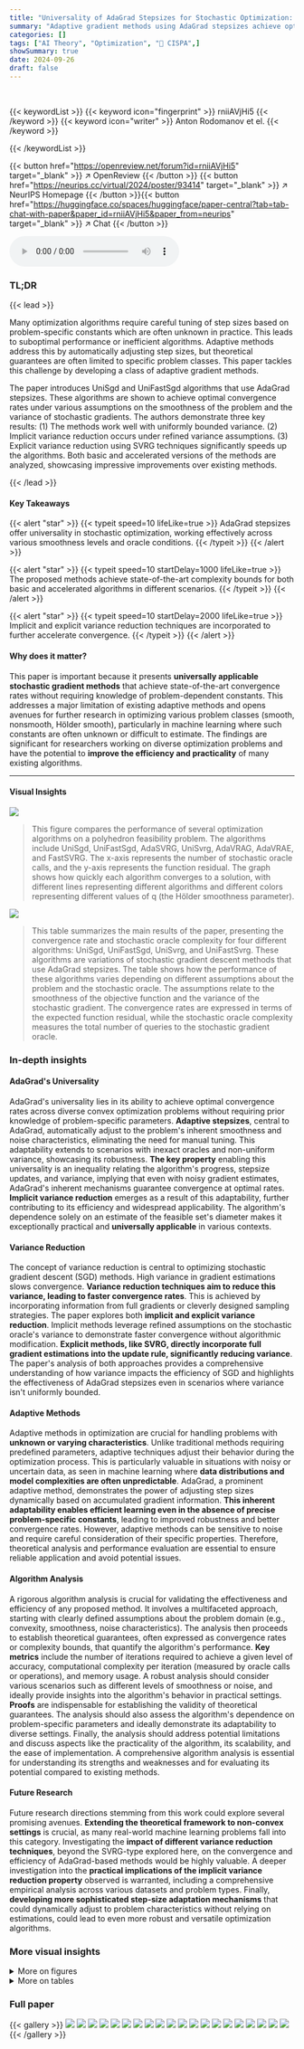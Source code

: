 ```yaml
---
title: "Universality of AdaGrad Stepsizes for Stochastic Optimization: Inexact Oracle, Acceleration and Variance Reduction"
summary: "Adaptive gradient methods using AdaGrad stepsizes achieve optimal convergence rates for convex composite optimization problems, handling inexact oracles, acceleration, and variance reduction without n..."
categories: []
tags: ["AI Theory", "Optimization", "🏢 CISPA",]
showSummary: true
date: 2024-09-26
draft: false
---
```


<br>

{{< keywordList >}}
{{< keyword icon="fingerprint" >}} rniiAVjHi5 {{< /keyword >}}
{{< keyword icon="writer" >}} Anton Rodomanov et el. {{< /keyword >}}
 
{{< /keywordList >}}

{{< button href="https://openreview.net/forum?id=rniiAVjHi5" target="_blank" >}}
↗ OpenReview
{{< /button >}}
{{< button href="https://neurips.cc/virtual/2024/poster/93414" target="_blank" >}}
↗ NeurIPS Homepage
{{< /button >}}{{< button href="https://huggingface.co/spaces/huggingface/paper-central?tab=tab-chat-with-paper&paper_id=rniiAVjHi5&paper_from=neurips" target="_blank" >}}
↗ Chat
{{< /button >}}



<audio controls>
    <source src="https://ai-paper-reviewer.com/rniiAVjHi5/podcast.wav" type="audio/wav">
    Your browser does not support the audio element.
</audio>


### TL;DR


{{< lead >}}

Many optimization algorithms require careful tuning of step sizes based on problem-specific constants which are often unknown in practice.  This leads to suboptimal performance or inefficient algorithms.  Adaptive methods address this by automatically adjusting step sizes, but theoretical guarantees are often limited to specific problem classes. This paper tackles this challenge by developing a class of adaptive gradient methods. 

The paper introduces UniSgd and UniFastSgd algorithms that use AdaGrad stepsizes. These algorithms are shown to achieve optimal convergence rates under various assumptions on the smoothness of the problem and the variance of stochastic gradients.  The authors demonstrate three key results: (1) The methods work well with uniformly bounded variance. (2)  Implicit variance reduction occurs under refined variance assumptions. (3) Explicit variance reduction using SVRG techniques significantly speeds up the algorithms.  Both basic and accelerated versions of the methods are analyzed, showcasing impressive improvements over existing methods.

{{< /lead >}}


#### Key Takeaways

{{< alert "star" >}}
{{< typeit speed=10 lifeLike=true >}} AdaGrad stepsizes offer universality in stochastic optimization, working effectively across various smoothness levels and oracle conditions. {{< /typeit >}}
{{< /alert >}}

{{< alert "star" >}}
{{< typeit speed=10 startDelay=1000 lifeLike=true >}} The proposed methods achieve state-of-the-art complexity bounds for both basic and accelerated algorithms in different scenarios. {{< /typeit >}}
{{< /alert >}}

{{< alert "star" >}}
{{< typeit speed=10 startDelay=2000 lifeLike=true >}} Implicit and explicit variance reduction techniques are incorporated to further accelerate convergence. {{< /typeit >}}
{{< /alert >}}

#### Why does it matter?
This paper is important because it presents **universally applicable stochastic gradient methods** that achieve state-of-the-art convergence rates without requiring knowledge of problem-dependent constants.  This addresses a major limitation of existing adaptive methods and opens avenues for further research in optimizing various problem classes (smooth, nonsmooth, Hölder smooth), particularly in machine learning where such constants are often unknown or difficult to estimate. The findings are significant for researchers working on diverse optimization problems and have the potential to **improve the efficiency and practicality** of many existing algorithms.

------
#### Visual Insights



![](https://ai-paper-reviewer.com/rniiAVjHi5/figures_9_1.jpg)

> This figure compares the performance of several optimization algorithms on a polyhedron feasibility problem.  The algorithms include UniSgd, UniFastSgd, AdaSVRG, UniSvrg, AdaVRAG, AdaVRAE, and FastSVRG. The x-axis represents the number of stochastic oracle calls, and the y-axis represents the function residual. The graph shows how quickly each algorithm converges to a solution, with different lines representing different algorithms and different colors representing different values of q (the Hölder smoothness parameter).





![](https://ai-paper-reviewer.com/rniiAVjHi5/tables_2_1.jpg)

> This table summarizes the main results of the paper, presenting the convergence rate and stochastic oracle complexity for four different algorithms: UniSgd, UniFastSgd, UniSvrg, and UniFastSvrg.  These algorithms are variations of stochastic gradient descent methods that use AdaGrad stepsizes. The table shows how the performance of these algorithms varies depending on different assumptions about the problem and the stochastic oracle. The assumptions relate to the smoothness of the objective function and the variance of the stochastic gradient. The convergence rates are expressed in terms of the expected function residual, while the stochastic oracle complexity measures the total number of queries to the stochastic gradient oracle.





### In-depth insights


#### AdaGrad's Universality
AdaGrad's universality lies in its ability to achieve optimal convergence rates across diverse convex optimization problems without requiring prior knowledge of problem-specific parameters.  **Adaptive stepsizes**, central to AdaGrad, automatically adjust to the problem's inherent smoothness and noise characteristics, eliminating the need for manual tuning.  This adaptability extends to scenarios with inexact oracles and non-uniform variance, showcasing its robustness. **The key property** enabling this universality is an inequality relating the algorithm's progress, stepsize updates, and variance, implying that even with noisy gradient estimates, AdaGrad's inherent mechanisms guarantee convergence at optimal rates. **Implicit variance reduction** emerges as a result of this adaptability, further contributing to its efficiency and widespread applicability. The algorithm's dependence solely on an estimate of the feasible set's diameter makes it exceptionally practical and **universally applicable** in various contexts.

#### Variance Reduction
The concept of variance reduction is central to optimizing stochastic gradient descent (SGD) methods.  High variance in gradient estimations slows convergence.  **Variance reduction techniques aim to reduce this variance, leading to faster convergence rates**. This is achieved by incorporating information from full gradients or cleverly designed sampling strategies. The paper explores both **implicit and explicit variance reduction**.  Implicit methods leverage refined assumptions on the stochastic oracle's variance to demonstrate faster convergence without algorithmic modification.  **Explicit methods, like SVRG, directly incorporate full gradient estimations into the update rule, significantly reducing variance**. The paper's analysis of both approaches provides a comprehensive understanding of how variance impacts the efficiency of SGD and highlights the effectiveness of AdaGrad stepsizes even in scenarios where variance isn't uniformly bounded.

#### Adaptive Methods
Adaptive methods in optimization are crucial for handling problems with **unknown or varying characteristics**.  Unlike traditional methods requiring predefined parameters, adaptive techniques adjust their behavior during the optimization process. This is particularly valuable in situations with noisy or uncertain data, as seen in machine learning where **data distributions and model complexities are often unpredictable**. AdaGrad, a prominent adaptive method, demonstrates the power of adjusting step sizes dynamically based on accumulated gradient information. **This inherent adaptability enables efficient learning even in the absence of precise problem-specific constants**, leading to improved robustness and better convergence rates.  However, adaptive methods can be sensitive to noise and require careful consideration of their specific properties.  Therefore, theoretical analysis and performance evaluation are essential to ensure reliable application and avoid potential issues.

#### Algorithm Analysis
A rigorous algorithm analysis is crucial for validating the effectiveness and efficiency of any proposed method.  It involves a multifaceted approach, starting with clearly defined assumptions about the problem domain (e.g., convexity, smoothness, noise characteristics). The analysis then proceeds to establish theoretical guarantees, often expressed as convergence rates or complexity bounds, that quantify the algorithm's performance.  **Key metrics** include the number of iterations required to achieve a given level of accuracy, computational complexity per iteration (measured by oracle calls or operations), and memory usage.  A robust analysis should consider various scenarios such as different levels of smoothness or noise, and ideally provide insights into the algorithm's behavior in practical settings.  **Proofs** are indispensable for establishing the validity of theoretical guarantees. The analysis should also assess the algorithm's dependence on problem-specific parameters and ideally demonstrate its adaptability to diverse settings.  Finally, the analysis should address potential limitations and discuss aspects like the practicality of the algorithm, its scalability, and the ease of implementation. A comprehensive algorithm analysis is essential for understanding its strengths and weaknesses and for evaluating its potential compared to existing methods.

#### Future Research
Future research directions stemming from this work could explore several promising avenues.  **Extending the theoretical framework to non-convex settings** is crucial, as many real-world machine learning problems fall into this category.  Investigating the **impact of different variance reduction techniques**, beyond the SVRG-type explored here, on the convergence and efficiency of AdaGrad-based methods would be highly valuable.  A deeper investigation into the **practical implications of the implicit variance reduction property** observed is warranted, including a comprehensive empirical analysis across various datasets and problem types.  Finally, **developing more sophisticated step-size adaptation mechanisms** that could dynamically adjust to problem characteristics without relying on estimations, could lead to even more robust and versatile optimization algorithms.


### More visual insights

<details>
<summary>More on figures
</summary>


![](https://ai-paper-reviewer.com/rniiAVjHi5/figures_9_2.jpg)

> The figure shows how the performance of four different algorithms (UniSgd, UniFastSgd, UniSvrg, and UniFastSvrg) varies with different mini-batch sizes (64, 512, and 4096) when applied to the polyhedron feasibility problem. Each algorithm is represented by three lines corresponding to the three mini-batch sizes.  The y-axis is the function residual and the x-axis is the number of stochastic oracle calls.


![](https://ai-paper-reviewer.com/rniiAVjHi5/figures_35_1.jpg)

> This figure compares the performance of various optimization algorithms on the polyhedron feasibility problem (5), which involves finding a point within a polyhedron while satisfying a constraint.  The algorithms are UniSgd, UniFastSgd (both introduced in the paper), AdaSVRG, UniSvrg, AdaVRAG, AdaVRAE, and FastSvrg.  The x-axis represents the number of stochastic oracle calls, and the y-axis represents the function residual (f(x) - f*). The plots show how quickly each algorithm reduces the function residual. Different line colors and styles correspond to different algorithms, allowing a clear visual comparison of their convergence rates.


![](https://ai-paper-reviewer.com/rniiAVjHi5/figures_36_1.jpg)

> This figure compares the performance of four different methods (UniSgd, UniSvrg, UniFastSgd, UniFastSvrg) using two different stepsize update rules (AdaGrad and another rule).  The performance is evaluated on the polyhedron feasibility problem for various values of the parameter q (1.0, 1.3, 1.6, 2.0), which affects the smoothness of the problem. The plots show the function residual and the step size (inverse of M) against the number of stochastic oracle calls. The results demonstrate that the two stepsize update rules perform very similarly for all methods and problems.


![](https://ai-paper-reviewer.com/rniiAVjHi5/figures_37_1.jpg)

> This figure compares the performance of four different methods (UniSgd, UniFastSgd, UniSvrg, UniFastSvrg) using two different stepsize update rules (AdaGrad and another rule) on the polyhedron feasibility problem.  The plot shows how the function residual (f(x) - f*) decreases over the number of stochastic oracle calls for different values of q (1, 1.3, 1.6, 2), representing different smoothness levels.  It also plots the step size (1/M) over the same x-axis for each scenario.  The figure aims to demonstrate the impact of stepsize rules on the overall performance and convergence rates.


</details>




<details>
<summary>More on tables
</summary>


![](https://ai-paper-reviewer.com/rniiAVjHi5/tables_6_1.jpg)
> This table summarizes the convergence rates and stochastic oracle complexities for four algorithms: UniSgd, UniFastSgd, UniSvrg, and UniFastSvrg.  The convergence rate is expressed in terms of the expected function residual, and the stochastic oracle complexity represents the number of queries to the stochastic gradient oracle.  Assumptions made for each algorithm are also listed. The algorithms are variations on stochastic gradient descent, employing AdaGrad stepsizes and incorporating variance reduction techniques where appropriate.

![](https://ai-paper-reviewer.com/rniiAVjHi5/tables_7_1.jpg)
> This table summarizes the convergence rates and stochastic oracle complexities of four algorithms: UniSgd, UniFastSgd, UniSvrg, and UniFastSvrg.  These algorithms are all variants of stochastic gradient descent methods, each with different properties (basic vs accelerated, and with or without variance reduction). The table shows how their convergence rates and computational costs scale with the number of iterations (k or t), problem parameters, and variance of stochastic gradients. The 'SO complexity' column indicates the number of stochastic gradient evaluations required by each algorithm.

![](https://ai-paper-reviewer.com/rniiAVjHi5/tables_8_1.jpg)
> This table summarizes the convergence rates and stochastic oracle complexities of four algorithms proposed in the paper for solving a composite optimization problem. The algorithms are UniSgd, UniFastSgd (accelerated version of UniSgd), UniSvrg (incorporating SVRG variance reduction), and UniFastSvrg (accelerated version of UniSvrg).  The table shows the convergence rate (in terms of expected function residual), the stochastic oracle complexity (number of queries to the stochastic oracle), and the assumptions under which each algorithm achieves its reported complexity.

</details>




### Full paper

{{< gallery >}}
<img src="https://ai-paper-reviewer.com/rniiAVjHi5/1.png" class="grid-w50 md:grid-w33 xl:grid-w25" />
<img src="https://ai-paper-reviewer.com/rniiAVjHi5/2.png" class="grid-w50 md:grid-w33 xl:grid-w25" />
<img src="https://ai-paper-reviewer.com/rniiAVjHi5/3.png" class="grid-w50 md:grid-w33 xl:grid-w25" />
<img src="https://ai-paper-reviewer.com/rniiAVjHi5/4.png" class="grid-w50 md:grid-w33 xl:grid-w25" />
<img src="https://ai-paper-reviewer.com/rniiAVjHi5/5.png" class="grid-w50 md:grid-w33 xl:grid-w25" />
<img src="https://ai-paper-reviewer.com/rniiAVjHi5/6.png" class="grid-w50 md:grid-w33 xl:grid-w25" />
<img src="https://ai-paper-reviewer.com/rniiAVjHi5/7.png" class="grid-w50 md:grid-w33 xl:grid-w25" />
<img src="https://ai-paper-reviewer.com/rniiAVjHi5/8.png" class="grid-w50 md:grid-w33 xl:grid-w25" />
<img src="https://ai-paper-reviewer.com/rniiAVjHi5/9.png" class="grid-w50 md:grid-w33 xl:grid-w25" />
<img src="https://ai-paper-reviewer.com/rniiAVjHi5/10.png" class="grid-w50 md:grid-w33 xl:grid-w25" />
<img src="https://ai-paper-reviewer.com/rniiAVjHi5/11.png" class="grid-w50 md:grid-w33 xl:grid-w25" />
<img src="https://ai-paper-reviewer.com/rniiAVjHi5/12.png" class="grid-w50 md:grid-w33 xl:grid-w25" />
<img src="https://ai-paper-reviewer.com/rniiAVjHi5/13.png" class="grid-w50 md:grid-w33 xl:grid-w25" />
<img src="https://ai-paper-reviewer.com/rniiAVjHi5/14.png" class="grid-w50 md:grid-w33 xl:grid-w25" />
<img src="https://ai-paper-reviewer.com/rniiAVjHi5/15.png" class="grid-w50 md:grid-w33 xl:grid-w25" />
<img src="https://ai-paper-reviewer.com/rniiAVjHi5/16.png" class="grid-w50 md:grid-w33 xl:grid-w25" />
<img src="https://ai-paper-reviewer.com/rniiAVjHi5/17.png" class="grid-w50 md:grid-w33 xl:grid-w25" />
<img src="https://ai-paper-reviewer.com/rniiAVjHi5/18.png" class="grid-w50 md:grid-w33 xl:grid-w25" />
<img src="https://ai-paper-reviewer.com/rniiAVjHi5/19.png" class="grid-w50 md:grid-w33 xl:grid-w25" />
<img src="https://ai-paper-reviewer.com/rniiAVjHi5/20.png" class="grid-w50 md:grid-w33 xl:grid-w25" />
{{< /gallery >}}